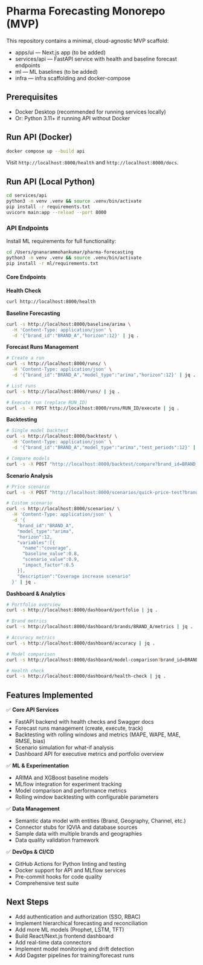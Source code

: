 # Pharma Forecasting Monorepo (MVP)

This repository contains a minimal, cloud-agnostic MVP scaffold:

- apps/ui — Next.js app (to be added)
- services/api — FastAPI service with health and baseline forecast endpoints
- ml — ML baselines (to be added)
- infra — infra scaffolding and docker-compose

## Prerequisites

- Docker Desktop (recommended for running services locally)
- Or: Python 3.11+ if running API without Docker

## Run API (Docker)

```bash
docker compose up --build api
```

Visit `http://localhost:8000/health` and `http://localhost:8000/docs`.

## Run API (Local Python)

```bash
cd services/api
python3 -m venv .venv && source .venv/bin/activate
pip install -r requirements.txt
uvicorn main:app --reload --port 8000
```

### API Endpoints

Install ML requirements for full functionality:

```bash
cd /Users/gnanarammohankumar/pharma-forecasting
python3 -m venv .venv && source .venv/bin/activate
pip install -r ml/requirements.txt
```

#### Core Endpoints

**Health Check**
```bash
curl http://localhost:8000/health
```

**Baseline Forecasting**
```bash
curl -s http://localhost:8000/baseline/arima \
  -H 'Content-Type: application/json' \
  -d '{"brand_id":"BRAND_A","horizon":12}' | jq .
```

**Forecast Runs Management**
```bash
# Create a run
curl -s http://localhost:8000/runs/ \
  -H 'Content-Type: application/json' \
  -d '{"brand_id":"BRAND_A","model_type":"arima","horizon":12}' | jq .

# List runs
curl -s http://localhost:8000/runs/ | jq .

# Execute run (replace RUN_ID)
curl -s -X POST http://localhost:8000/runs/RUN_ID/execute | jq .
```

**Backtesting**
```bash
# Single model backtest
curl -s http://localhost:8000/backtest/ \
  -H 'Content-Type: application/json' \
  -d '{"brand_id":"BRAND_A","model_type":"arima","test_periods":12}' | jq .

# Compare models
curl -s -X POST "http://localhost:8000/backtest/compare?brand_id=BRAND_A&test_periods=12" | jq .
```

**Scenario Analysis**
```bash
# Price scenario
curl -s -X POST "http://localhost:8000/scenarios/quick-price-test?brand_id=BRAND_A&baseline_price=100&scenario_price=110&horizon=12" | jq .

# Custom scenario
curl -s http://localhost:8000/scenarios/ \
  -H 'Content-Type: application/json' \
  -d '{
    "brand_id":"BRAND_A",
    "model_type":"arima",
    "horizon":12,
    "variables":[{
      "name":"coverage",
      "baseline_value":0.8,
      "scenario_value":0.9,
      "impact_factor":0.5
    }],
    "description":"Coverage increase scenario"
  }' | jq .
```

**Dashboard & Analytics**
```bash
# Portfolio overview
curl -s http://localhost:8000/dashboard/portfolio | jq .

# Brand metrics
curl -s http://localhost:8000/dashboard/brands/BRAND_A/metrics | jq .

# Accuracy metrics
curl -s http://localhost:8000/dashboard/accuracy | jq .

# Model comparison
curl -s http://localhost:8000/dashboard/model-comparison?brand_id=BRAND_A | jq .

# Health check
curl -s http://localhost:8000/dashboard/health-check | jq .
```

## Features Implemented

✅ **Core API Services**
- FastAPI backend with health checks and Swagger docs
- Forecast runs management (create, execute, track)
- Backtesting with rolling windows and metrics (MAPE, WAPE, MAE, RMSE, bias)
- Scenario simulation for what-if analysis
- Dashboard API for executive metrics and portfolio overview

✅ **ML & Experimentation**
- ARIMA and XGBoost baseline models
- MLflow integration for experiment tracking
- Model comparison and performance metrics
- Rolling window backtesting with configurable parameters

✅ **Data Management**
- Semantic data model with entities (Brand, Geography, Channel, etc.)
- Connector stubs for IQVIA and database sources
- Sample data with multiple brands and geographies
- Data quality validation framework

✅ **DevOps & CI/CD**
- GitHub Actions for Python linting and testing
- Docker support for API and MLflow services
- Pre-commit hooks for code quality
- Comprehensive test suite

## Next Steps

- Add authentication and authorization (SSO, RBAC)
- Implement hierarchical forecasting and reconciliation
- Add more ML models (Prophet, LSTM, TFT)
- Build React/Next.js frontend dashboard
- Add real-time data connectors
- Implement model monitoring and drift detection
- Add Dagster pipelines for training/forecast runs

